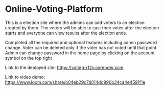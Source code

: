 # Online-Voting-Platform

This is a election site where the admins can add voters to an election created by them. The voters will be able to cast their votes after the election starts and everyone can view results after the election ends.

Completed all the required and optional features including admin password change.
Voter can be deleted only if the voter has not voted until that point.
Admin can change password in the home page by clicking on the account symbol on the top right

Link to the deployed site: https://voting-rf2v.onrender.com

Link to video demo: https://www.loom.com/share/b04eb29c7d014dc990b34ca4e4591f1e
